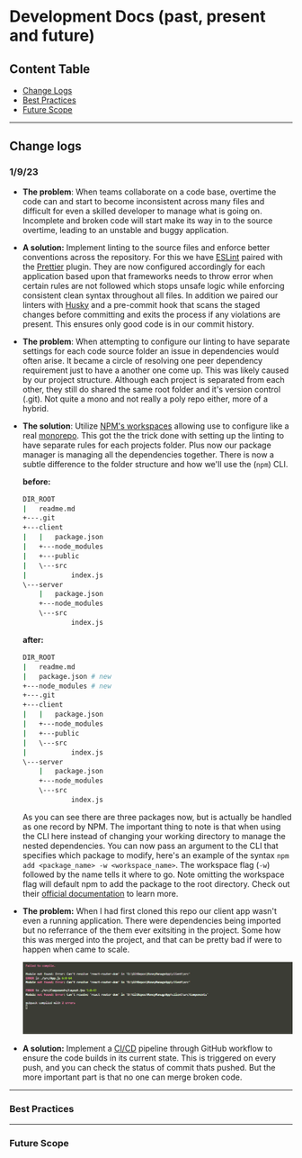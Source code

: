 # Development Docs (past, present and future)

## Content Table

- [Change Logs](#changelog)
- [Best Practices](#best_pactices)
- [Future Scope](#future_scope)

---

## Change logs <a name="changelog"></a>

### 1/9/23

- **The problem**: When teams collaborate on a code base, overtime the code can and start to become inconsistent across many files and difficult for even a skilled developer to manage what is going on. Incomplete and broken code will start make its way in to the source overtime, leading to an unstable and buggy application.
- **A solution:** Implement linting to the source files and enforce better conventions across the repository. For this we have [ESLint](https://docs.npmjs.com/cli/v7/using-npm/workspaces#adding-dependencies-to-a-workspace) paired with the [Prettier](https://prettier.io/docs/en/) plugin. They are now configured accordingly for each application based upon that frameworks needs to throw error when certain rules are not followed which stops unsafe logic while enforcing consistent clean syntax throughout all files. In addition we paired our linters with [Husky](https://typicode.github.io/husky/#/) and a pre-commit hook that scans the staged changes before committing and exits the process if any violations are present. This ensures only good code is in our commit history.

- **The problem**: When attempting to configure our linting to have separate settings for each code source folder an issue in dependencies would often arise. It became a circle of resolving one peer dependency requirement just to have a another one come up. This was likely caused by our project structure. Although each project is separated from each other, they still do shared the same root folder and it's version control (.git). Not quite a mono and not really a poly repo either, more of a hybrid.

- **The solution**: Utilize [NPM's workspaces](https://docs.npmjs.com/cli/v7/using-npm/workspaces#description) allowing use to configure like a real [monorepo](https://en.wikipedia.org/wiki/Monorepo). This got the the trick done with setting up the linting to have separate rules for each projects folder. Plus now our package manager is managing all the dependencies together. There is now a subtle difference to the folder structure and how we'll use the (`npm`) CLI.

    **before:**

    ```bash
    DIR_ROOT
    |   readme.md
    +---.git
    +---client
    |   |   package.json
    |   +---node_modules
    |   +---public
    |   \---src
    |           index.js
    \---server
        |   package.json
        +---node_modules
        \---src
                index.js
    ```

    **after:**

    ```bash
    DIR_ROOT
    |   readme.md
    |   package.json # new
    +---node_modules # new
    +---.git
    +---client
    |   |   package.json
    |   +---node_modules
    |   +---public
    |   \---src
    |           index.js
    \---server
        |   package.json
        +---node_modules
        \---src
                index.js
    ```

    As you can see there are three packages now, but is actually be handled as one record by NPM. The important thing to note is that when using the CLI here instead of changing your working directory to manage the nested dependencies. You can now pass an argument to the CLI that specifies which package to modify, here's an example of the syntax `npm add <package_name> -w <workspace_name>`. The workspace flag (`-w`) followed by the name tells it where to go. Note omitting the workspace flag will default npm to add the package to the root directory. Check out their [official documentation](https://docs.npmjs.com/cli/v7/using-npm/workspaces#adding-dependencies-to-a-workspace) to learn more.

- **The problem:** When I had first cloned this repo our client app wasn't even a running application. There were dependencies being imported but no referrance of the them ever exitsiting in the project. Some how this was merged into the project, and that can be pretty bad if were to happen when came to scale.

    ![failing build log](./assets/Screenshot%202023-01-08%20131705.png)

- **A solution:** Implement a [CI/CD](https://en.wikipedia.org/wiki/CI/CD) pipeline through GitHub workflow to ensure the code builds in its current state. This is triggered on every push, and you can check the status of commit thats pushed. But the more important part is that no one can merge broken code.

---

### Best Practices

---

### Future Scope
